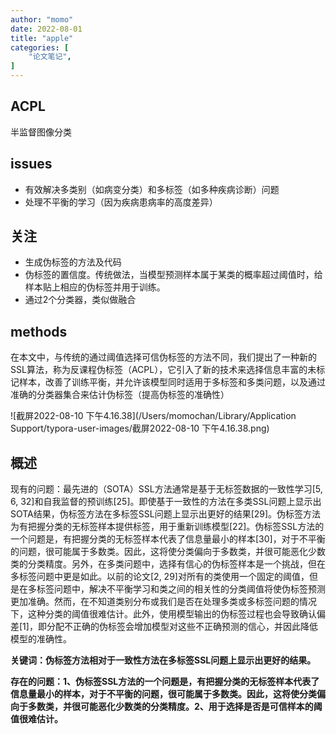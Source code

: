 ```yaml
---
author: "momo"
date: 2022-08-01
title: "apple"
categories: [
    "论文笔记",
]
---
```


## ACPL

半监督图像分类

## issues

- 有效解决多类别（如病变分类）和多标签（如多种疾病诊断）问题
- 处理不平衡的学习（因为疾病患病率的高度差异）

## 关注

- 生成伪标签的方法及代码
- 伪标签的置信度。传统做法，当模型预测样本属于某类的概率超过阈值时，给样本贴上相应的伪标签并用于训练。
- 通过2个分类器，类似做融合

## methods

在本文中，与传统的通过阈值选择可信伪标签的方法不同，我们提出了一种新的SSL算法，称为反课程伪标签（ACPL），它引入了新的技术来选择信息丰富的未标记样本，改善了训练平衡，并允许该模型同时适用于多标签和多类问题，以及通过准确的分类器集合来估计伪标签（提高伪标签的准确性）

![截屏2022-08-10 下午4.16.38](/Users/momochan/Library/Application Support/typora-user-images/截屏2022-08-10 下午4.16.38.png)



## 概述

现有的问题：最先进的（SOTA）SSL方法通常是基于无标签数据的一致性学习[5, 6, 32]和自我监督的预训练[25]。即使基于一致性的方法在多类SSL问题上显示出SOTA结果，伪标签方法在多标签SSL问题上显示出更好的结果[29]。伪标签方法为有把握分类的无标签样本提供标签，用于重新训练模型[22]。伪标签SSL方法的一个问题是，有把握分类的无标签样本代表了信息量最小的样本[30]，对于不平衡的问题，很可能属于多数类。因此，这将使分类偏向于多数类，并很可能恶化少数类的分类精度。另外，在多类问题中，选择有信心的伪标签样本是一个挑战，但在多标签问题中更是如此。以前的论文[2, 29]对所有的类使用一个固定的阈值，但是在多标签问题中，解决不平衡学习和类之间的相关性的分类阈值将使伪标签预测更加准确。然而，在不知道类别分布或我们是否在处理多类或多标签问题的情况下，这种分类的阈值很难估计。此外，使用模型输出的伪标签过程也会导致确认偏差[1]，即分配不正确的伪标签会增加模型对这些不正确预测的信心，并因此降低模型的准确性。

**关键词：伪标签方法相对于一致性方法在多标签SSL问题上显示出更好的结果。**

**存在的问题：1、伪标签SSL方法的一个问题是，有把握分类的无标签样本代表了信息量最小的样本，对于不平衡的问题，很可能属于多数类。因此，这将使分类偏向于多数类，并很可能恶化少数类的分类精度。2、用于选择是否是可信样本的阈值很难估计。**

